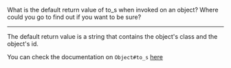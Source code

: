 What is the default return value of to_s when invoked on an object? Where could you go to find out if you want to be sure?

---

The default return value is a string that contains the object's class and the object's id.

You can check the documentation on `Object#to_s` [here](https://docs.ruby-lang.org/en/master/Object.html#method-i-to_s)
